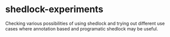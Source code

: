 # shedlock-experiments
Checking various possibilities of using shedlock and trying out different use cases where annotation based and programatic shedlock may be useful.
